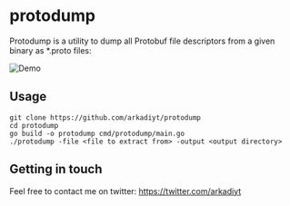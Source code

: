 # protodump

Protodump is a utility to dump all Protobuf file descriptors from a given binary as *.proto files:

![Demo](https://raw.githubusercontent.com/arkadiyt/protodump/main/demo/demo.gif)

## Usage

```
git clone https://github.com/arkadiyt/protodump
cd protodump
go build -o protodump cmd/protodump/main.go
./protodump -file <file to extract from> -output <output directory>
```

## Getting in touch

Feel free to contact me on twitter: https://twitter.com/arkadiyt
